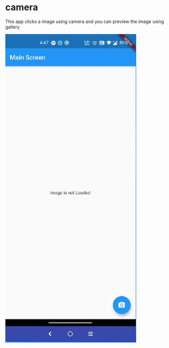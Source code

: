 # camera

This app clicks a image using camera and you can preview the image using gallery 

<img src = './ss/1.jpg'></img>

